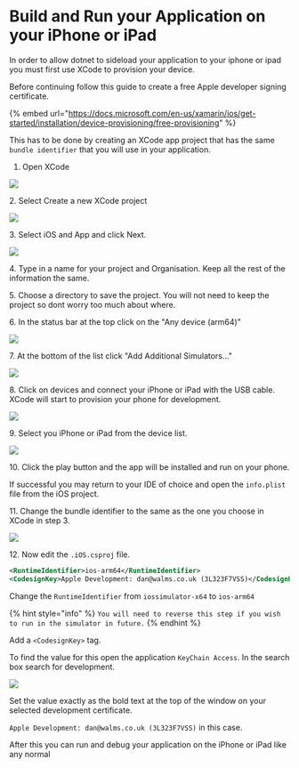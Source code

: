 # Build and Run your Application on your iPhone or iPad

In order to allow dotnet to sideload your application to your iphone or ipad you must first use XCode to provision your device.

Before continuing follow this guide to create a free Apple developer signing certificate.

{% embed url="https://docs.microsoft.com/en-us/xamarin/ios/get-started/installation/device-provisioning/free-provisioning" %}

This has to be done by creating an XCode app project that has the same `bundle identifier` that you will use in your application.

1. Open XCode

![](<../../../.gitbook/assets/Screenshot 2022-03-17 at 12.09.54.png>)

2\. Select Create a new XCode project

![](<../../../.gitbook/assets/image (36).png>)

3\. Select iOS and App and click Next.

![](<../../../.gitbook/assets/image (30).png>)

4\. Type in a name for your project and Organisation. Keep all the rest of the information the same.

5\. Choose a directory to save the project. You will not need to keep the project so dont worry too much about where.

6\. In the status bar at the top click on the "Any device (arm64)"

![](<../../../.gitbook/assets/image (35).png>)

7\. At the bottom of the list click "Add Additional Simulators..."

![](<../../../.gitbook/assets/image (32).png>)

8\. Click on devices and connect your iPhone or iPad with the USB cable. XCode will start to provision your phone for development.

![](<../../../.gitbook/assets/Screenshot 2022-03-17 at 12.19.06.png>)

9\. Select you iPhone or iPad from the device list.

![](<../../../.gitbook/assets/image (24).png>)

10\. Click the play button and the app will be installed and run on your phone.

If successful you may return to your IDE of choice and open the `info.plist` file from the iOS project.

11\. Change the bundle identifier to the same as the one you choose in XCode in step 3.

![](<../../../.gitbook/assets/image (18).png>)

12\. Now edit the `.iOS.csproj` file.

```xml
<RuntimeIdentifier>ios-arm64</RuntimeIdentifier>
<CodesignKey>Apple Development: dan@walms.co.uk (3L323F7VSS)</CodesignKey>
```

Change the `RuntimeIdentifier` from `iossimulator-x64` to `ios-arm64`

{% hint style="info" %}
`You will need to reverse this step if you wish to run in the simulator in future.`
{% endhint %}

Add a `<CodesignKey>` tag.

To find the value for this open the application `KeyChain Access`. In the search box search for development.

![](<../../../.gitbook/assets/image (33).png>)

Set the value exactly as the bold text at the top of the window on your selected development certificate.

`Apple Development: dan@walms.co.uk (3L323F7VSS)` in this case.

After this you can run and debug your application on the iPhone or iPad like any normal
